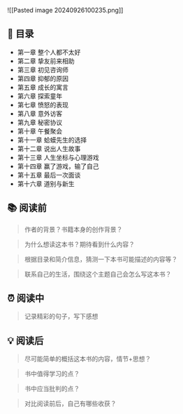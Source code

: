 ![[Pasted image 20240926100235.png]]
## 📑 目录
* 第一章 整个人都不太好  
* 第二章 挚友前来相助  
* 第三章 初见咨询师  
* 第四章 抑郁的原因  
* 第五章 成长的寓言  
* 第六章 探索童年  
* 第七章 愤怒的表现  
* 第八章 意外访客  
* 第九章 秘密协议  
* 第十章 午餐聚会  
* 第十一章 蛤蟆先生的选择  
* 第十二章 说出人生故事  
* 第十三章 人生坐标与心理游戏  
* 第十四章 赢了游戏，输了自己  
* 第十五章 最后一次面谈  
* 第十六章 道别与新生
## 📚 阅读前
> 作者的背景？书籍本身的创作背景？

> 为什么想读这本书？期待看到什么内容？

> 根据目录和简介信息，猜测一下本书可能描述的内容等？

> 联系自己的生活，围绕这个主题自己会怎么写这本书？
## ⏰ 阅读中
> 记录精彩的句子，写下感想
##  💡 阅读后
> 尽可能简单的概括这本书的内容，情节+思想？

> 书中值得学习的点？

> 书中应当批判的点？

> 对比阅读前后，自己有哪些收获？ 
